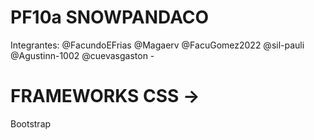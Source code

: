 # PF10a SNOWPANDACO
Integrantes:
@FacundoEFrias
@Magaerv
@FacuGomez2022
@sil-pauli
@Agustinn-1002
@cuevasgaston -
# FRAMEWORKS CSS ->
Bootstrap
